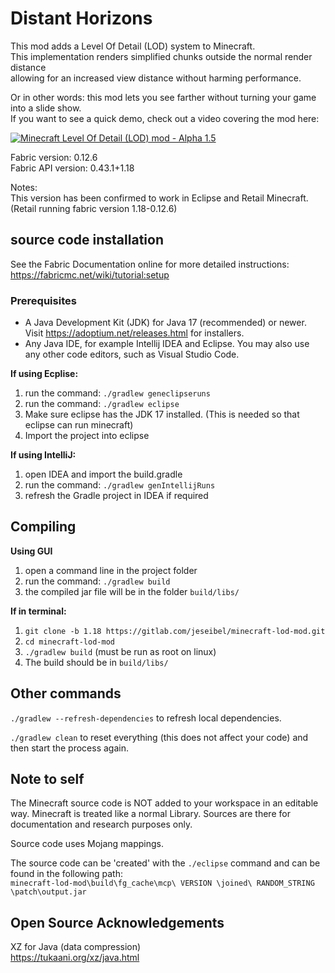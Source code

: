# Distant Horizons

This mod adds a Level Of Detail (LOD) system to Minecraft.\
This implementation renders simplified chunks outside the normal render distance\
allowing for an increased view distance without harming performance.

Or in other words: this mod lets you see farther without turning your game into a slide show.\
If you want to see a quick demo, check out a video covering the mod here:

<a href="https://www.youtube.com/watch?v=H2tnvEVbO1c" target="_blank">![Minecraft Level Of Detail (LOD) mod - Alpha 1.5](https://i.ytimg.com/vi_webp/H2tnvEVbO1c/mqdefault.webp)</a>

Fabric version: 0.12.6\
Fabric API version: 0.43.1+1.18

Notes:\
This version has been confirmed to work in Eclipse and Retail Minecraft.\
(Retail running fabric version 1.18-0.12.6)


## source code installation

See the Fabric Documentation online for more detailed instructions:\
https://fabricmc.net/wiki/tutorial:setup

### Prerequisites

* A Java Development Kit (JDK) for Java 17 (recommended) or newer. Visit https://adoptium.net/releases.html for installers.
* Any Java IDE, for example Intellij IDEA and Eclipse. You may also use any other code editors, such as Visual Studio Code.

**If using Ecplise:**
1. run the command: `./gradlew geneclipseruns`
2. run the command: `./gradlew eclipse`
3. Make sure eclipse has the JDK 17 installed. (This is needed so that eclipse can run minecraft)
4. Import the project into eclipse

**If using IntelliJ:**
1. open IDEA and import the build.gradle
2. run the command: `./gradlew genIntellijRuns`
3. refresh the Gradle project in IDEA if required

## Compiling

**Using GUI**
1. open a command line in the project folder
2. run the command: `./gradlew build`
3. the compiled jar file will be in the folder `build/libs/`

**If in terminal:**
1. `git clone -b 1.18 https://gitlab.com/jeseibel/minecraft-lod-mod.git`
2. `cd minecraft-lod-mod`
3. `./gradlew build` (must be run as root on linux)
4. The build should be in `build/libs/`


## Other commands

`./gradlew --refresh-dependencies` to refresh local dependencies.

`./gradlew clean` to reset everything (this does not affect your code) and then start the process again.


## Note to self

The Minecraft source code is NOT added to your workspace in an editable way. Minecraft is treated like a normal Library. Sources are there for documentation and research purposes only.

Source code uses Mojang mappings.

The source code can be 'created' with the `./eclipse` command and can be found in the following path:\
`minecraft-lod-mod\build\fg_cache\mcp\ VERSION \joined\ RANDOM_STRING \patch\output.jar`


## Open Source Acknowledgements

XZ for Java (data compression)\
https://tukaani.org/xz/java.html
